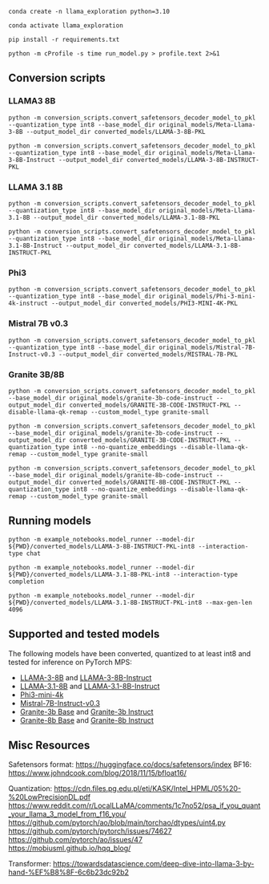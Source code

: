```
conda create -n llama_exploration python=3.10
```
```
conda activate llama_exploration 
```
```
pip install -r requirements.txt
```

```
python -m cProfile -s time run_model.py > profile.text 2>&1
```

## Conversion scripts

### LLAMA3 8B

```
python -m conversion_scripts.convert_safetensors_decoder_model_to_pkl --quantization_type int8 --base_model_dir original_models/Meta-Llama-3-8B --output_model_dir converted_models/LLAMA-3-8B-PKL

python -m conversion_scripts.convert_safetensors_decoder_model_to_pkl --quantization_type int8 --base_model_dir original_models/Meta-Llama-3-8B-Instruct --output_model_dir converted_models/LLAMA-3-8B-INSTRUCT-PKL
```


### LLAMA 3.1 8B

```
python -m conversion_scripts.convert_safetensors_decoder_model_to_pkl --quantization_type int8 --base_model_dir original_models/Meta-Llama-3.1-8B --output_model_dir converted_models/LLAMA-3.1-8B-PKL

python -m conversion_scripts.convert_safetensors_decoder_model_to_pkl --quantization_type int8 --base_model_dir original_models/Meta-Llama-3.1-8B-Instruct --output_model_dir converted_models/LLAMA-3.1-8B-INSTRUCT-PKL
```

### Phi3

```
python -m conversion_scripts.convert_safetensors_decoder_model_to_pkl --quantization_type int8 --base_model_dir original_models/Phi-3-mini-4k-instruct --output_model_dir converted_models/PHI3-MINI-4K-PKL
```

### Mistral 7B v0.3

```
python -m conversion_scripts.convert_safetensors_decoder_model_to_pkl --quantization_type int8 --base_model_dir original_models/Mistral-7B-Instruct-v0.3 --output_model_dir converted_models/MISTRAL-7B-PKL
```

### Granite 3B/8B

```
python -m conversion_scripts.convert_safetensors_decoder_model_to_pkl --base_model_dir original_models/granite-3b-code-instruct --output_model_dir converted_models/GRANITE-3B-CODE-INSTRUCT-PKL --disable-llama-qk-remap --custom_model_type granite-small

python -m conversion_scripts.convert_safetensors_decoder_model_to_pkl --base_model_dir original_models/granite-3b-code-instruct --output_model_dir converted_models/GRANITE-3B-CODE-INSTRUCT-PKL --quantization_type int8 --no-quantize_embeddings --disable-llama-qk-remap --custom_model_type granite-small

python -m conversion_scripts.convert_safetensors_decoder_model_to_pkl --base_model_dir original_models/granite-8b-code-instruct --output_model_dir converted_models/GRANITE-8B-CODE-INSTRUCT-PKL --quantization_type int8 --no-quantize_embeddings --disable-llama-qk-remap --custom_model_type granite-small
```

## Running models

```
python -m example_notebooks.model_runner --model-dir ${PWD}/converted_models/LLAMA-3-8B-INSTRUCT-PKL-int8 --interaction-type chat

python -m example_notebooks.model_runner --model-dir ${PWD}/converted_models/LLAMA-3.1-8B-PKL-int8 --interaction-type completion

python -m example_notebooks.model_runner --model-dir ${PWD}/converted_models/LLAMA-3.1-8B-INSTRUCT-PKL-int8 --max-gen-len 4096
```

## Supported and tested models

The following models have been converted, quantized to at least int8 and tested for inference on PyTorch MPS:
* [LLAMA-3-8B](https://huggingface.co/meta-llama/Meta-Llama-3-8B) and [LLAMA-3-8B-Instruct](https://huggingface.co/meta-llama/Meta-Llama-3-8B-Instruct)
* [LLAMA-3.1-8B](https://huggingface.co/meta-llama/Meta-Llama-3.1-8B) and [LLAMA-3.1-8B-Instruct](https://huggingface.co/meta-llama/Meta-Llama-3.1-8B-Instruct)
* [Phi3-mini-4k](https://huggingface.co/microsoft/Phi-3-mini-4k-instruct)
* [Mistral-7B-Instruct-v0.3](https://huggingface.co/mistralai/Mistral-7B-Instruct-v0.3)
* [Granite-3b Base](https://huggingface.co/ibm-granite/granite-3b-code-base) and [Granite-3b Instruct](https://huggingface.co/ibm-granite/granite-3b-code-instruct)
* [Granite-8b Base](https://huggingface.co/ibm-granite/granite-8b-code-base) and [Granite-8b Instruct](https://huggingface.co/ibm-granite/granite-8b-code-instruct)


## Misc Resources
Safetensors format: https://huggingface.co/docs/safetensors/index
BF16: https://www.johndcook.com/blog/2018/11/15/bfloat16/

Quantization: 
https://cdn.files.pg.edu.pl/eti/KASK/Intel_HPML/05%20-%20LowPrecisionDL.pdf
https://www.reddit.com/r/LocalLLaMA/comments/1c7no52/psa_if_you_quant_your_llama_3_model_from_f16_you/
https://github.com/pytorch/ao/blob/main/torchao/dtypes/uint4.py
https://github.com/pytorch/pytorch/issues/74627
https://github.com/pytorch/ao/issues/47
https://mobiusml.github.io/hqq_blog/



Transformer:
https://towardsdatascience.com/deep-dive-into-llama-3-by-hand-%EF%B8%8F-6c6b23dc92b2